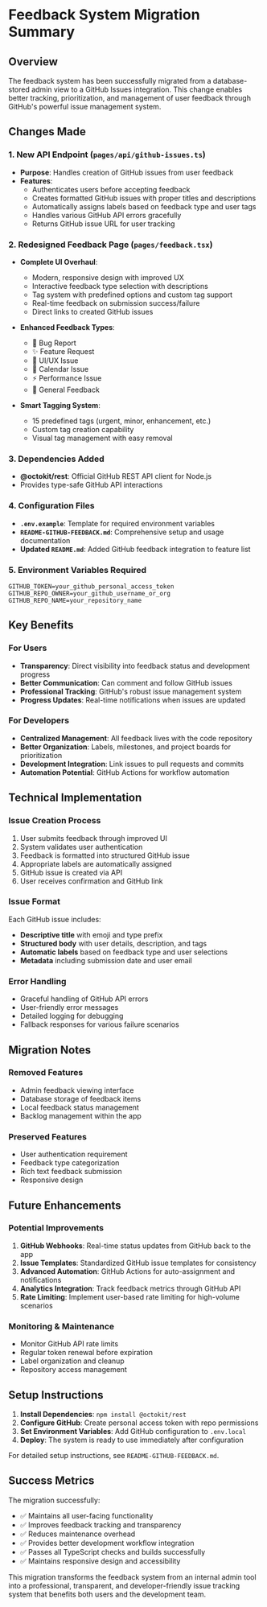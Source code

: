# Feedback System Migration Summary

## Overview

The feedback system has been successfully migrated from a database-stored admin view to a GitHub Issues integration. This change enables better tracking, prioritization, and management of user feedback through GitHub's powerful issue management system.

## Changes Made

### 1. New API Endpoint (`pages/api/github-issues.ts`)
- **Purpose**: Handles creation of GitHub issues from user feedback
- **Features**:
  - Authenticates users before accepting feedback
  - Creates formatted GitHub issues with proper titles and descriptions
  - Automatically assigns labels based on feedback type and user tags
  - Handles various GitHub API errors gracefully
  - Returns GitHub issue URL for user tracking

### 2. Redesigned Feedback Page (`pages/feedback.tsx`)
- **Complete UI Overhaul**:
  - Modern, responsive design with improved UX
  - Interactive feedback type selection with descriptions
  - Tag system with predefined options and custom tag support
  - Real-time feedback on submission success/failure
  - Direct links to created GitHub issues

- **Enhanced Feedback Types**:
  - 🐛 Bug Report
  - ✨ Feature Request
  - 🎨 UI/UX Issue
  - 📅 Calendar Issue
  - ⚡ Performance Issue
  - 💬 General Feedback

- **Smart Tagging System**:
  - 15 predefined tags (urgent, minor, enhancement, etc.)
  - Custom tag creation capability
  - Visual tag management with easy removal

### 3. Dependencies Added
- **@octokit/rest**: Official GitHub REST API client for Node.js
- Provides type-safe GitHub API interactions

### 4. Configuration Files
- **`.env.example`**: Template for required environment variables
- **`README-GITHUB-FEEDBACK.md`**: Comprehensive setup and usage documentation
- **Updated `README.md`**: Added GitHub feedback integration to feature list

### 5. Environment Variables Required
```env
GITHUB_TOKEN=your_github_personal_access_token
GITHUB_REPO_OWNER=your_github_username_or_org
GITHUB_REPO_NAME=your_repository_name
```

## Key Benefits

### For Users
- **Transparency**: Direct visibility into feedback status and development progress
- **Better Communication**: Can comment and follow GitHub issues
- **Professional Tracking**: GitHub's robust issue management system
- **Progress Updates**: Real-time notifications when issues are updated

### For Developers
- **Centralized Management**: All feedback lives with the code repository
- **Better Organization**: Labels, milestones, and project boards for prioritization
- **Development Integration**: Link issues to pull requests and commits
- **Automation Potential**: GitHub Actions for workflow automation

## Technical Implementation

### Issue Creation Process
1. User submits feedback through improved UI
2. System validates user authentication
3. Feedback is formatted into structured GitHub issue
4. Appropriate labels are automatically assigned
5. GitHub issue is created via API
6. User receives confirmation and GitHub link

### Issue Format
Each GitHub issue includes:
- **Descriptive title** with emoji and type prefix
- **Structured body** with user details, description, and tags
- **Automatic labels** based on feedback type and user selections
- **Metadata** including submission date and user email

### Error Handling
- Graceful handling of GitHub API errors
- User-friendly error messages
- Detailed logging for debugging
- Fallback responses for various failure scenarios

## Migration Notes

### Removed Features
- Admin feedback viewing interface
- Database storage of feedback items
- Local feedback status management
- Backlog management within the app

### Preserved Features
- User authentication requirement
- Feedback type categorization
- Rich text feedback submission
- Responsive design

## Future Enhancements

### Potential Improvements
1. **GitHub Webhooks**: Real-time status updates from GitHub back to the app
2. **Issue Templates**: Standardized GitHub issue templates for consistency
3. **Advanced Automation**: GitHub Actions for auto-assignment and notifications
4. **Analytics Integration**: Track feedback metrics through GitHub API
5. **Rate Limiting**: Implement user-based rate limiting for high-volume scenarios

### Monitoring & Maintenance
- Monitor GitHub API rate limits
- Regular token renewal before expiration
- Label organization and cleanup
- Repository access management

## Setup Instructions

1. **Install Dependencies**: `npm install @octokit/rest`
2. **Configure GitHub**: Create personal access token with repo permissions
3. **Set Environment Variables**: Add GitHub configuration to `.env.local`
4. **Deploy**: The system is ready to use immediately after configuration

For detailed setup instructions, see `README-GITHUB-FEEDBACK.md`.

## Success Metrics

The migration successfully:
- ✅ Maintains all user-facing functionality
- ✅ Improves feedback tracking and transparency
- ✅ Reduces maintenance overhead
- ✅ Provides better development workflow integration
- ✅ Passes all TypeScript checks and builds successfully
- ✅ Maintains responsive design and accessibility

This migration transforms the feedback system from an internal admin tool into a professional, transparent, and developer-friendly issue tracking system that benefits both users and the development team.